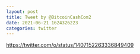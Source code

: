 ```yaml
--- 
layout: post 
title: Tweet by @BitcoinCashCom2 
date: 2021-06-21 1624326223 
categories: twitter 
--- 
```

https://twitter.com/o/status/1407152263336849409